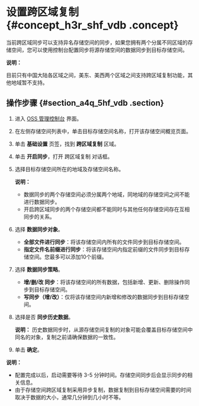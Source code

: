 # 设置跨区域复制 {#concept_h3r_shf_vdb .concept}

当前跨区域同步可以支持异名存储空间的同步，如果您拥有两个分属不同区域的存储空间，您可以使用控制台配置同步将源存储空间的数据同步到目标存储空间。

**说明：** 

目前只有中国大陆各区域之间，美东、美西两个区域之间支持跨区域复制功能，其他地域暂不支持。

## 操作步骤 {#section_a4q_5hf_vdb .section}

1.  进入 [OSS 管理控制台](https://oss.console.aliyun.com/) 界面。
2.  在左侧存储空间列表中，单击目标存储空间名称，打开该存储空间概览页面。
3.  单击 **基础设置** 页签，找到 **跨区域复制** 区域。
4.  单击 **开启同步**，打开 跨区域复制 对话框。
5.  选择目标存储空间所在的地域及存储空间名称。

    **说明：** 

    -   数据同步的两个存储空间必须分属两个地域，同地域的存储空间之间不能进行数据同步。
    -   开启跨区域同步的两个存储空间都不能同时与其他任何存储空间存在互相同步的关系。
6.  选择 **数据同步对象**。
    -   **全部文件进行同步**：将该存储空间内所有的文件同步到目标存储空间。
    -   **指定文件名前缀进行同步**：将该存储空间内指定前缀的文件同步到目标存储空间。您最多可以添加10个前缀。
7.  选择 **数据同步策略**。
    -   **增/删/改 同步**：将该存储空间的所有数据，包括新增、更新、删除操作同步到目标存储空间。
    -   **写同步（增/改）**：仅将该存储空间内新增和修改的数据同步到目标存储空间。
8.  选择是否 **同步历史数据**。

    **说明：** 历史数据同步时，从源存储空间复制的对象可能会覆盖目标存储空间中同名的对象，复制之前请确保数据的一致性。

9.  单击 **确定**。

**说明：** 

-   配置完成以后，启动需要等待 3-5 分钟时间。存储空间同步后会显示同步的相关信息。
-   由于存储空间跨区域复制采用异步复制，数据复制到目标存储空间需要的时间取决于数据的大小，通常几分钟到几小时不等。

